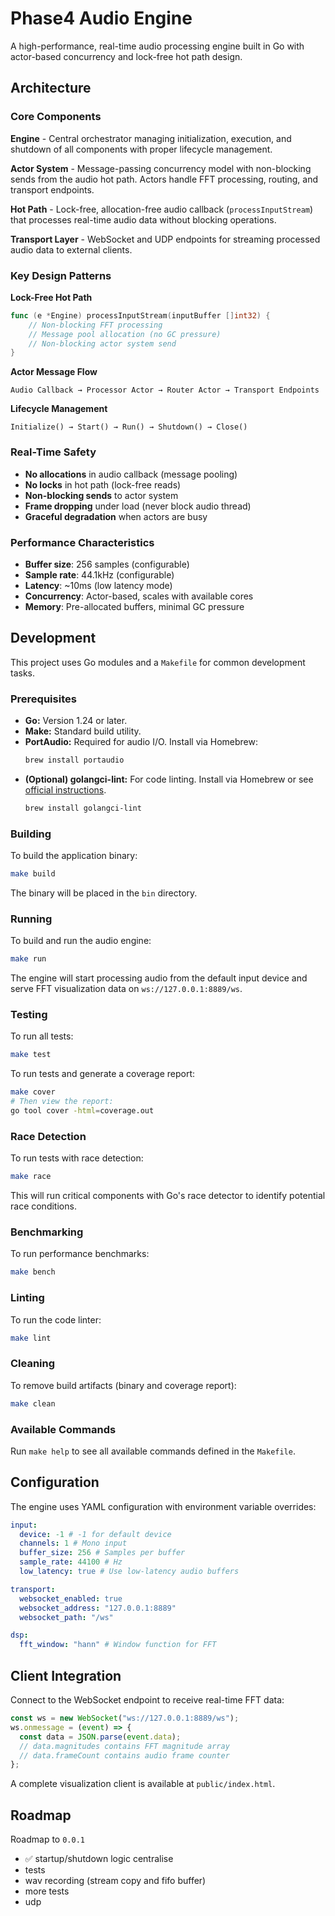 # Phase4 Audio Engine

A high-performance, real-time audio processing engine built in Go with actor-based concurrency and lock-free hot path design.

## Architecture

### Core Components

**Engine** - Central orchestrator managing initialization, execution, and shutdown of all components with proper lifecycle management.

**Actor System** - Message-passing concurrency model with non-blocking sends from the audio hot path. Actors handle FFT processing, routing, and transport endpoints.

**Hot Path** - Lock-free, allocation-free audio callback (`processInputStream`) that processes real-time audio data without blocking operations.

**Transport Layer** - WebSocket and UDP endpoints for streaming processed audio data to external clients.

### Key Design Patterns

**Lock-Free Hot Path**

```go
func (e *Engine) processInputStream(inputBuffer []int32) {
    // Non-blocking FFT processing
    // Message pool allocation (no GC pressure)
    // Non-blocking actor system send
}
```

**Actor Message Flow**

```
Audio Callback → Processor Actor → Router Actor → Transport Endpoints
```

**Lifecycle Management**

```
Initialize() → Start() → Run() → Shutdown() → Close()
```

### Real-Time Safety

- **No allocations** in audio callback (message pooling)
- **No locks** in hot path (lock-free reads)
- **Non-blocking sends** to actor system
- **Frame dropping** under load (never block audio thread)
- **Graceful degradation** when actors are busy

### Performance Characteristics

- **Buffer size**: 256 samples (configurable)
- **Sample rate**: 44.1kHz (configurable)
- **Latency**: ~10ms (low latency mode)
- **Concurrency**: Actor-based, scales with available cores
- **Memory**: Pre-allocated buffers, minimal GC pressure

## Development

This project uses Go modules and a `Makefile` for common development tasks.

### Prerequisites

- **Go:** Version 1.24 or later.
- **Make:** Standard build utility.
- **PortAudio:** Required for audio I/O. Install via Homebrew:
  ```bash
  brew install portaudio
  ```
- **(Optional) golangci-lint:** For code linting. Install via Homebrew or see [official instructions](https://golangci-lint.run/usage/install/).
  ```bash
  brew install golangci-lint
  ```

### Building

To build the application binary:

```bash
make build
```

The binary will be placed in the `bin` directory.

### Running

To build and run the audio engine:

```bash
make run
```

The engine will start processing audio from the default input device and serve FFT visualization data on `ws://127.0.0.1:8889/ws`.

### Testing

To run all tests:

```bash
make test
```

To run tests and generate a coverage report:

```bash
make cover
# Then view the report:
go tool cover -html=coverage.out
```

### Race Detection

To run tests with race detection:

```bash
make race
```

This will run critical components with Go's race detector to identify potential race conditions.

### Benchmarking

To run performance benchmarks:

```bash
make bench
```

### Linting

To run the code linter:

```bash
make lint
```

### Cleaning

To remove build artifacts (binary and coverage report):

```bash
make clean
```

### Available Commands

Run `make help` to see all available commands defined in the `Makefile`.

## Configuration

The engine uses YAML configuration with environment variable overrides:

```yaml
input:
  device: -1 # -1 for default device
  channels: 1 # Mono input
  buffer_size: 256 # Samples per buffer
  sample_rate: 44100 # Hz
  low_latency: true # Use low-latency audio buffers

transport:
  websocket_enabled: true
  websocket_address: "127.0.0.1:8889"
  websocket_path: "/ws"

dsp:
  fft_window: "hann" # Window function for FFT
```

## Client Integration

Connect to the WebSocket endpoint to receive real-time FFT data:

```javascript
const ws = new WebSocket("ws://127.0.0.1:8889/ws");
ws.onmessage = (event) => {
  const data = JSON.parse(event.data);
  // data.magnitudes contains FFT magnitude array
  // data.frameCount contains audio frame counter
};
```

A complete visualization client is available at `public/index.html`.

## Roadmap

Roadmap to `0.0.1`

- ✅ startup/shutdown logic centralise
- tests
- wav recording (stream copy and fifo buffer)
- more tests
- udp

